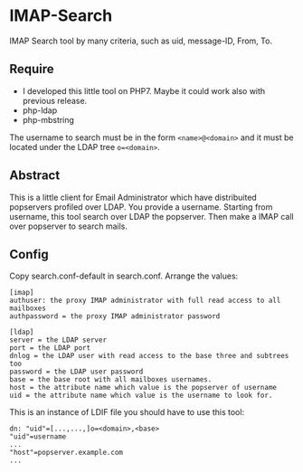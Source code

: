 # IMAP-Search
IMAP Search tool by many criteria, such as uid, message-ID, From, To.

## Require
- I developed this little tool on PHP7. Maybe it could work also with previous release.
- php-ldap
- php-mbstring

The username to search must be in the form `<name>@<domain>` and it must be located under the LDAP tree `o=<domain>`.

## Abstract
This is a little client for Email Administrator which have distribuited popservers profiled over LDAP.
You provide a username. Starting from username, this tool search over LDAP the popserver. Then make a IMAP call over popserver to search mails.

## Config
Copy search.conf-default in search.conf.
Arrange the values:
```
[imap]
authuser: the proxy IMAP administrator with full read access to all mailboxes
authpassword = the proxy IMAP administrator password

[ldap]
server = the LDAP server
port = the LDAP port
dnlog = the LDAP user with read access to the base three and subtrees too
password = the LDAP user password
base = the base root with all mailboxes usernames.
host = the attribute name which value is the popserver of username
uid = the attribute name which value is the username to look for.
```

This is an instance of LDIF file you should have to use this tool:
```
dn: "uid"=[...,...,]o=<domain>,<base>
"uid"=username
...
"host"=popserver.example.com
...
```
